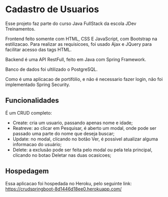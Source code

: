 # Cadastro de Usuarios

Esse projeto faz parte do curso Java FullStack da escola JDev Treinamentos.

Frontend feito somente com HTML, CSS E JavaScript, com Bootstrap na estilizacao.
Para realizar as requisicoes, foi usado Ajax e JQuery para facilitar acesso das tags HTML.

Backend é uma API RestFull, feito em Java com Spring Framework.

Banco de dados foi ultilizado o PostgreSQL.

Como é uma aplicacao de portifólio, e não é necessario fazer login, não foi implementado Spring Security.

## Funcionalidades

É um CRUD completo:

- Create: cria um usuario, passando apenas nome e idade;
- Reatreve: ao clicar em Pesquisar, é aberto um modal, onde pode ser passado uma parte do nome que deseja buscar;
- Update: no modal, clicando no botão Ver, é possivel atualizar alguma informacao do usuário;
- Delete: a exclusão pode ser feita pelo modal ou pela tela principal, clicando no botao Deletar nas duas ocasicoes;

## Hospedagem

Essa aplicacao foi hospedada no Heroku, pelo seguinte link: https://crudspringboot-8d1446d18ee0.herokuapp.com/
